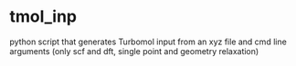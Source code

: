 # tmol_inp

python script that generates Turbomol input from an xyz file and cmd line arguments (only scf and dft, single point and geometry relaxation)
